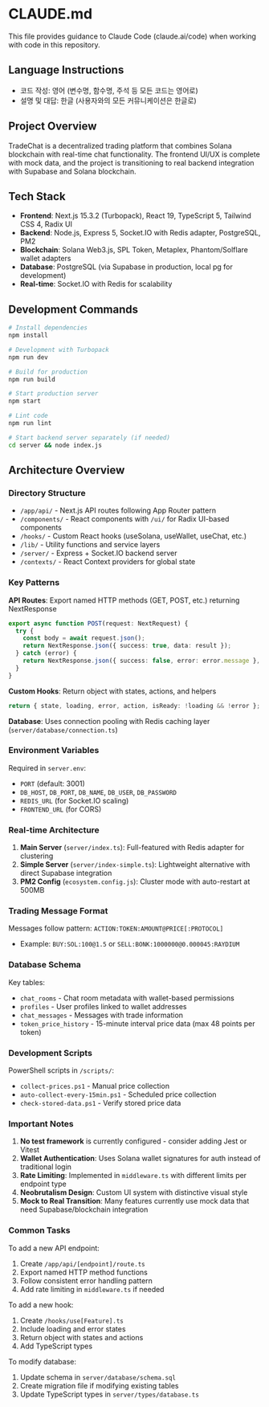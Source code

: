 # CLAUDE.md

This file provides guidance to Claude Code (claude.ai/code) when working with code in this repository.

## Language Instructions

- 코드 작성: 영어 (변수명, 함수명, 주석 등 모든 코드는 영어로)
- 설명 및 대답: 한글 (사용자와의 모든 커뮤니케이션은 한글로)

## Project Overview

TradeChat is a decentralized trading platform that combines Solana blockchain with real-time chat functionality. The frontend UI/UX is complete with mock data, and the project is transitioning to real backend integration with Supabase and Solana blockchain.

## Tech Stack

- **Frontend**: Next.js 15.3.2 (Turbopack), React 19, TypeScript 5, Tailwind CSS 4, Radix UI
- **Backend**: Node.js, Express 5, Socket.IO with Redis adapter, PostgreSQL, PM2
- **Blockchain**: Solana Web3.js, SPL Token, Metaplex, Phantom/Solflare wallet adapters
- **Database**: PostgreSQL (via Supabase in production, local pg for development)
- **Real-time**: Socket.IO with Redis for scalability

## Development Commands

```bash
# Install dependencies
npm install

# Development with Turbopack
npm run dev

# Build for production
npm run build

# Start production server
npm start

# Lint code
npm run lint

# Start backend server separately (if needed)
cd server && node index.js
```

## Architecture Overview

### Directory Structure
- `/app/api/` - Next.js API routes following App Router pattern
- `/components/` - React components with `/ui/` for Radix UI-based components
- `/hooks/` - Custom React hooks (useSolana, useWallet, useChat, etc.)
- `/lib/` - Utility functions and service layers
- `/server/` - Express + Socket.IO backend server
- `/contexts/` - React Context providers for global state

### Key Patterns

**API Routes**: Export named HTTP methods (GET, POST, etc.) returning NextResponse
```typescript
export async function POST(request: NextRequest) {
  try {
    const body = await request.json();
    return NextResponse.json({ success: true, data: result });
  } catch (error) {
    return NextResponse.json({ success: false, error: error.message }, { status: 500 });
  }
}
```

**Custom Hooks**: Return object with states, actions, and helpers
```typescript
return { state, loading, error, action, isReady: !loading && !error };
```

**Database**: Uses connection pooling with Redis caching layer (`server/database/connection.ts`)

### Environment Variables

Required in `server.env`:
- `PORT` (default: 3001)
- `DB_HOST`, `DB_PORT`, `DB_NAME`, `DB_USER`, `DB_PASSWORD`
- `REDIS_URL` (for Socket.IO scaling)
- `FRONTEND_URL` (for CORS)

### Real-time Architecture

1. **Main Server** (`server/index.ts`): Full-featured with Redis adapter for clustering
2. **Simple Server** (`server/index-simple.ts`): Lightweight alternative with direct Supabase integration
3. **PM2 Config** (`ecosystem.config.js`): Cluster mode with auto-restart at 500MB

### Trading Message Format

Messages follow pattern: `ACTION:TOKEN:AMOUNT@PRICE[:PROTOCOL]`
- Example: `BUY:SOL:100@1.5` or `SELL:BONK:1000000@0.000045:RAYDIUM`

### Database Schema

Key tables:
- `chat_rooms` - Chat room metadata with wallet-based permissions
- `profiles` - User profiles linked to wallet addresses
- `chat_messages` - Messages with trade information
- `token_price_history` - 15-minute interval price data (max 48 points per token)

### Development Scripts

PowerShell scripts in `/scripts/`:
- `collect-prices.ps1` - Manual price collection
- `auto-collect-every-15min.ps1` - Scheduled price collection
- `check-stored-data.ps1` - Verify stored price data

### Important Notes

1. **No test framework** is currently configured - consider adding Jest or Vitest
2. **Wallet Authentication**: Uses Solana wallet signatures for auth instead of traditional login
3. **Rate Limiting**: Implemented in `middleware.ts` with different limits per endpoint type
4. **Neobrutalism Design**: Custom UI system with distinctive visual style
5. **Mock to Real Transition**: Many features currently use mock data that need Supabase/blockchain integration

### Common Tasks

To add a new API endpoint:
1. Create `/app/api/[endpoint]/route.ts`
2. Export named HTTP method functions
3. Follow consistent error handling pattern
4. Add rate limiting in `middleware.ts` if needed

To add a new hook:
1. Create `/hooks/use[Feature].ts`
2. Include loading and error states
3. Return object with states and actions
4. Add TypeScript types

To modify database:
1. Update schema in `server/database/schema.sql`
2. Create migration file if modifying existing tables
3. Update TypeScript types in `server/types/database.ts`